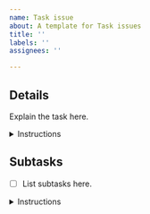 ```yaml
---
name: Task issue
about: A template for Task issues
title: ''
labels: ''
assignees: ''

---
```


## Details

Explain the task here.

<details> <summary>Instructions</summary>

You MUST keep the "Details" section and these Instructions.

You MUST write above these Instructions.

In this section, you MUST explain the task.

You SHOULD include acceptance criteria for this task.

You MAY include links to related issues, PRs, artifacts, files, etc.

</details>

## Subtasks

- [ ] List subtasks here.

<details> <summary>Instructions</summary>

You MUST keep the "Subtasks" section and these Instructions.

You MUST write above these Instructions.

In the Subtasks section, you MUST list subtasks in a single-level checkbox list (`Subtask list`) with at least one item.

A list item MUST be one of these:

- A link to an issue.
  - Example:

    ```text
    - [ ] https://github.com/team-work-tools/team-work-telegram-bot/issues/42
    ```

- An identifier of an issue.
  - Example:

    ```text
    - [ ] #42
    ```

- A textual description of a subtask (`Text subtask`).
  - Rules:
    - The description MUST NOT:
      - include checkboxes;
      - end with a list item.

  - Example:
  
    ```text
    - [ ] Do Foo
    ```

If a Text subtask seems to require its own subtasks, you MUST:

1. Create a new Task issue for this subtask.
1. Replace the Text subtask with a link to the issue.

For each Text subtask that was worked on, there MUST be evidence of the work.

- You MUST apply one of these rules that best matches your case:
  - If the subtask was worked on in a (merged) PR, you MUST provide a link to the PR.
  - If the subtask requires making a decision, you MUST provide GitHub usernames of decision-makers, (a link to) the decision, and reasoning behind the decision.
  - If the subtask is about producing or updating an artifact, you MUST provide a (perma)link to that (updated) artifact.
  - If the subtask was completed for some reason, you MUST provide that reason.
- You MUST write evidence in one of these formats:
  - In parentheses after the Text subtask.
  - In a sublist under the Text subtask.

When a subtask is completed, you MUST tick the subtask checkbox in the Subtask list.

Example of a Subtask list:

```text
- [x] Do 42 ({{link to a PR that completed this subtask}})
- [x] #42
- [x] {{link to the issue #42}}
- [x] Decide with developers whether to use Foo or Bar.
  - @dev1, @dev2 decided to use Foo because Bar can't do blah-blah.
- [x] Do Baz.
  - @dev1 decided to not do Baz due to lack of time.
- [ ] Not yet completed
```

You MUST close this issue when all its subtasks are completed.

</details>

